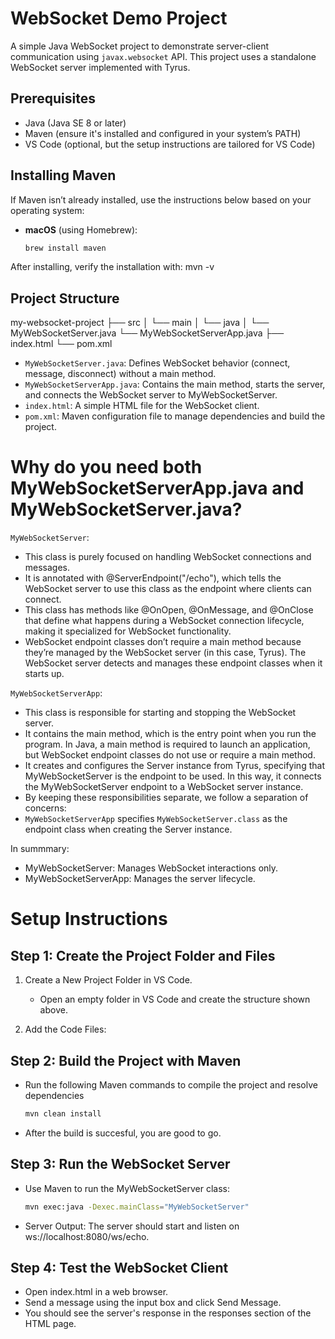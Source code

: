 WebSocket Demo Project
======================

A simple Java WebSocket project to demonstrate server-client communication using `javax.websocket` API. 
This project uses a standalone WebSocket server implemented with Tyrus.

Prerequisites
-------------
- Java (Java SE 8 or later)
- Maven (ensure it's installed and configured in your system’s PATH)
- VS Code (optional, but the setup instructions are tailored for VS Code)

Installing Maven
-------------

If Maven isn’t already installed, use the instructions below based on your operating system:

- **macOS** (using Homebrew):
  ```bash
  brew install maven

After installing, verify the installation with: mvn -v 

Project Structure
-----------------
my-websocket-project
├── src
│   └── main
│       └── java
│           └── MyWebSocketServer.java
            └── MyWebSocketServerApp.java
├── index.html
└── pom.xml

- `MyWebSocketServer.java`: Defines WebSocket behavior (connect, message, disconnect) without a main method.
- `MyWebSocketServerApp.java`: Contains the main method, starts the server, and connects the WebSocket server to MyWebSocketServer.
- `index.html`: A simple HTML file for the WebSocket client.
- `pom.xml`: Maven configuration file to manage dependencies and build the project.

Why do you need both MyWebSocketServerApp.java and MyWebSocketServer.java?
==================
`MyWebSocketServer`:
- This class is purely focused on handling WebSocket connections and messages.
- It is annotated with @ServerEndpoint("/echo"), which tells the WebSocket server to use this class as the endpoint where clients can connect.
- This class has methods like @OnOpen, @OnMessage, and @OnClose that define what happens during a WebSocket connection lifecycle, making it specialized for WebSocket functionality.
- WebSocket endpoint classes don’t require a main method because they’re managed by the WebSocket server (in this case, Tyrus). The WebSocket server detects and manages these endpoint classes when it starts up.

`MyWebSocketServerApp`:
- This class is responsible for starting and stopping the WebSocket server.
- It contains the main method, which is the entry point when you run the program. In Java, a main method is required to launch an application, but WebSocket endpoint classes do not use or require a main method.
- It creates and configures the Server instance from Tyrus, specifying that MyWebSocketServer is the endpoint to be used. In this way, it connects the MyWebSocketServer endpoint to a WebSocket server instance.
- By keeping these responsibilities separate, we follow a separation of concerns:
- `MyWebSocketServerApp` specifies `MyWebSocketServer.class` as the endpoint class when creating the Server instance.

In summmary: 
- MyWebSocketServer: Manages WebSocket interactions only.
- MyWebSocketServerApp: Manages the server lifecycle.




Setup Instructions
==================

Step 1: Create the Project Folder and Files
-------------------------------------------

1. Create a New Project Folder in VS Code.
   - Open an empty folder in VS Code and create the structure shown above.

2. Add the Code Files:

Step 2: Build the Project with Maven
-------------------------------------------
- Run the following Maven commands to compile the project and resolve dependencies
    ```bash
    mvn clean install
- After the build is succesful, you are good to go.


Step 3: Run the WebSocket Server
-------------------------------------------
- Use Maven to run the MyWebSocketServer class:
    ```bash
    mvn exec:java -Dexec.mainClass="MyWebSocketServer"
- Server Output:
    The server should start and listen on ws://localhost:8080/ws/echo.

Step 4: Test the WebSocket Client
-------------------------------------------
- Open index.html in a web browser.
- Send a message using the input box and click Send Message.
- You should see the server's response in the responses section of the HTML page.
